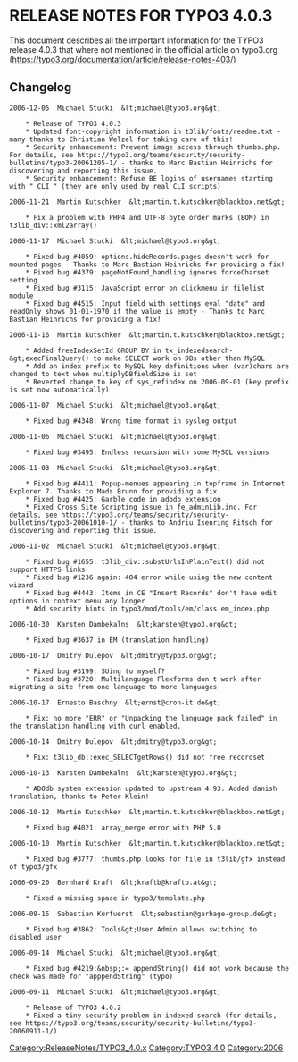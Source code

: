 RELEASE NOTES FOR TYPO3 4.0.3
=============================

This document describes all the important information for the TYPO3
release 4.0.3 that where not mentioned in the official article on
typo3.org (https://typo3.org/documentation/article/release-notes-403/)

Changelog
---------

    2006-12-05  Michael Stucki  &lt;michael@typo3.org&gt;

        * Release of TYPO3 4.0.3
        * Updated font-copyright information in t3lib/fonts/readme.txt - many thanks to Christian Welzel for taking care of this!
        * Security enhancement: Prevent image access through thumbs.php. For details, see https://typo3.org/teams/security/security-bulletins/typo3-20061205-1/ - thanks to Marc Bastian Heinrichs for discovering and reporting this issue.
        * Security enhancement: Refuse BE logins of usernames starting with "_CLI_" (they are only used by real CLI scripts)

    2006-11-21  Martin Kutschker  &lt;martin.t.kutschker@blackbox.net&gt;

        * Fix a problem with PHP4 and UTF-8 byte order marks (BOM) in t3lib_div::xml2array()

    2006-11-17  Michael Stucki  &lt;michael@typo3.org&gt;

        * Fixed bug #4059: options.hideRecords.pages doesn't work for mounted pages - Thanks to Marc Bastian Heinrichs for providing a fix!
        * Fixed bug #4379: pageNotFound_handling ignores forceCharset setting
        * Fixed bug #3115: JavaScript error on clickmenu in filelist module
        * Fixed bug #4515: Input field with settings eval "date" and readOnly shows 01-01-1970 if the value is empty - Thanks to Marc Bastian Heinrichs for providing a fix!

    2006-11-16  Martin Kutschker  &lt;martin.t.kutschker@blackbox.net&gt;

        * Added freeIndexSetId GROUP BY in tx_indexedsearch-&gt;execFinalQuery() to make SELECT work on DBs other than MySQL
        * Add an index prefix to MySQL key definitions when (var)chars are changed to text when multiplyDBfieldSize is set
        * Reverted change to key of sys_refindex on 2006-09-01 (key prefix is set now automatically)

    2006-11-07  Michael Stucki  &lt;michael@typo3.org&gt;

        * Fixed bug #4348: Wrong time format in syslog output

    2006-11-06  Michael Stucki  &lt;michael@typo3.org&gt;

        * Fixed bug #3495: Endless recursion with some MySQL versions

    2006-11-03  Michael Stucki  &lt;michael@typo3.org&gt;

        * Fixed bug #4411: Popup-menues appearing in topframe in Internet Explorer 7. Thanks to Mads Brunn for providing a fix.
        * Fixed bug #4425: Garble code in adodb extension
        * Fixed Cross Site Scripting issue in fe_adminLib.inc. For details, see https://typo3.org/teams/security/security-bulletins/typo3-20061010-1/ - thanks to Andriu Isenring Ritsch for discovering and reporting this issue.

    2006-11-02  Michael Stucki  &lt;michael@typo3.org&gt;

        * Fixed bug #1655: t3lib_div::substUrlsInPlainText() did not support HTTPS links
        * Fixed bug #1236 again: 404 error while using the new content wizard
        * Fixed bug #4443: Items in CE "Insert Records" don't have edit options in context menu any longer
        * Add security hints in typo3/mod/tools/em/class.em_index.php

    2006-10-30  Karsten Dambekalns  &lt;karsten@typo3.org&gt;

        * Fixed bug #3637 in EM (translation handling)

    2006-10-17  Dmitry Dulepov  &lt;dmitry@typo3.org&gt;

        * Fixed bug #3199: SUing to myself?
        * Fixed bug #3720: Multilanguage Flexforms don't work after migrating a site from one language to more languages

    2006-10-17  Ernesto Baschny  &lt;ernst@cron-it.de&gt;

        * Fix: no more "ERR" or "Unpacking the language pack failed" in the translation handling with curl enabled.

    2006-10-14  Dmitry Dulepov  &lt;dmitry@typo3.org&gt;

        * Fix: t3lib_db::exec_SELECTgetRows() did not free recordset

    2006-10-13  Karsten Dambekalns  &lt;karsten@typo3.org&gt;

        * ADOdb system extension updated to upstream 4.93. Added danish translation, thanks to Peter Klein!

    2006-10-12  Martin Kutschker  &lt;martin.t.kutschker@blackbox.net&gt;

        * Fixed bug #4021: array_merge error with PHP 5.0

    2006-10-10  Martin Kutschker  &lt;martin.t.kutschker@blackbox.net&gt;

        * Fixed bug #3777: thumbs.php looks for file in t3lib/gfx instead of typo3/gfx

    2006-09-20  Bernhard Kraft  &lt;kraftb@kraftb.at&gt;

        * Fixed a missing space in typo3/template.php

    2006-09-15  Sebastian Kurfuerst  &lt;sebastian@garbage-group.de&gt;

        * Fixed bug #3862: Tools&gt;User Admin allows switching to disabled user

    2006-09-14  Michael Stucki  &lt;michael@typo3.org&gt;

        * Fixed bug #4219:&nbsp;:= appendString() did not work because the check was made for "apppendString" (typo)

    2006-09-11  Michael Stucki  &lt;michael@typo3.org&gt;

        * Release of TYPO3 4.0.2
        * Fixed a tiny security problem in indexed search (for details, see https://typo3.org/teams/security/security-bulletins/typo3-20060911-1/)

<Category:ReleaseNotes/TYPO3_4.0.x> [Category:TYPO3
4.0](Category:TYPO3_4.0 "wikilink") <Category:2006>
